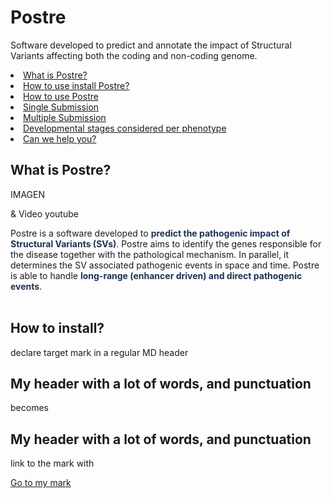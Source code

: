 # Postre
Software developed to predict and annotate the impact of Structural Variants affecting both the coding and non-coding genome.
      <li><a href="#ExplanationPostre">What is Postre?</a></li>
      <li><a href="#SoftUsage">How to use install Postre?</a></li>
      <li><a href="#SoftUsage">How to use Postre</a></li>
      <li><a href="#SingleSubm">Single Submission</a></li>
      <li><a href="#MultipleSubm">Multiple Submission</a></li>
      <li><a href="#DevStages">Developmental stages considered per phenotype</a></li>
      <li><a href="#HelpSection">Can we help you?</a></li>

<h2 id="ExplanationPostre"> <b>What is Postre?</b> </h2>

IMAGEN

& Video youtube

 <div>
Postre is a software developed to <b style='color:#1D3354;'>predict the pathogenic impact of Structural Variants (SVs)</b>. Postre aims to identify the genes responsible for the disease together with the pathological mechanism. In parallel, it determines the SV associated pathogenic events in space and time. Postre is able to handle <b style='color:#1D3354;'>long-range (enhancer driven) and direct pathogenic events</b>.
 <br> <br>
 <div>


<h2>How to install?</h2>



declare target mark in a regular MD header
## My header with a lot of words, and punctuation
becomes

## <a name="some-text">My header with a lot of words, and punctuation</a>

link to the mark with




[Go to my mark](#some-text)

